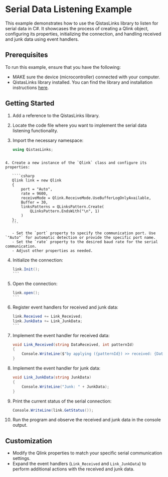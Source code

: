 # Serial Data Listening Example

This example demonstrates how to use the QistasLinks library to listen for serial data in C#. It showcases the process of creating a Qlink object, configuring its properties, initializing the connection, and handling received and junk data using event handlers.

## Prerequisites

To run this example, ensure that you have the following:
- MAKE sure the device (microcontroller) connected with your computer.
- QistasLinks library installed. You can find the library and installation instructions [here](https://github.com/khaledHamidi/QistasLinks).

## Getting Started

1. Add a reference to the QistasLinks library.

2. Locate the code file where you want to implement the serial data listening functionality.

3. Import the necessary namespace:
   ```csharp
   using QistasLinks;
````

4. Create a new instance of the `Qlink` class and configure its properties:

   ````csharp
   Qlink link = new Qlink
   {
       port = "Auto",
       rate = 9600,
       receiveMode = Qlink.ReceiveMode.UseBufferLogOnlyAvailable,
       Buffer = 30,
       linksPatterns = QLinksPattern.Create(
           QLinksPattern.EndsWith("\n", 1)
       )
   };
   ```

   - Set the `port` property to specify the communication port. Use `"Auto"` for automatic detection or provide the specific port name.
   - Set the `rate` property to the desired baud rate for the serial communication.
   - Adjust other properties as needed.

   ````

4. Initialize the connection:

   ````csharp
   link.Init();
   ```

   ````

5. Open the connection:

   ````csharp
   link.open();
   ```

   ````

6. Register event handlers for received and junk data:

   ````csharp
   link.Received += Link_Received;
   link.JunkData += Link_JunkData;
   ```

   ````

7. Implement the event handler for received data:

   ```csharp
   void Link_Received(string DataReceived, int patternId)
   {
       Console.WriteLine($"by applying ({patternId}) >> received: {DataReceived}");
   }
   ```

8. Implement the event handler for junk data:

   ```csharp
   void Link_JunkData(string JunkData)
   {
       Console.WriteLine("Junk: " + JunkData);
   }
   ```

9. Print the current status of the serial connection:

   ```csharp
   Console.WriteLine(link.GetStatus());
   ```

10. Run the program and observe the received and junk data in the console output.

## Customization

- Modify the Qlink properties to match your specific serial communication settings.
- Expand the event handlers (`Link_Received` and `Link_JunkData`) to perform additional actions with the received and junk data.

```

